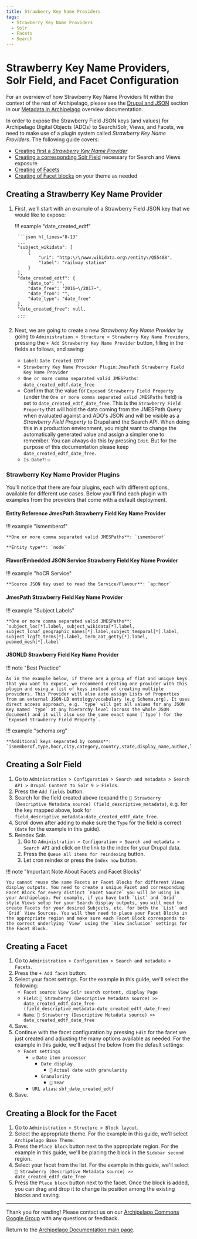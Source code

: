 ```yaml
---
title: Strawberry Key Name Providers
tags:
  - Strawberry Key Name Providers
  - Solr
  - Facets
  - Search
---
```


# Strawberry Key Name Providers, Solr Field, and Facet Configuration

For an overview of how Strawberry Key Name Providers fit within the context of the rest of Archipelago, please see the [Drupal and JSON](metadatainarchipelago.md#drupal-and-json) section in our [Metadata in Archipelago](metadatainarchipelago.md) overview documentation.

In order to expose the Strawberry Field JSON keys (and values) for Archipelago Digital Objects (ADOs) to Search/Solr, Views, and Facets, we need to make use of a plugin system called *Strawberry Key Name Providers*. The following guide covers:

* [Creating first a *Strawberry Key Name Provider*](strawberry_key_name_providers.md#creating-a-strawberry-key-name-provider)
* [Creating a corresponding Solr Field](strawberry_key_name_providers.md#creating-a-solr-field) necessary for Search and Views exposure
* [Creating of Facets](strawberry_key_name_providers.md#creating-a-facet)
* [Creating of Facet blocks](strawberry_key_name_providers.md#creating-a-block-for-the-facet) on your theme as needed 


## Creating a Strawberry Key Name Provider

1. First, we'll start with an example of a Strawberry Field JSON key that we would like to expose:

    !!! example "date_created_edtf"
    
        ```json hl_lines="8-13"
        ...
        "subject_wikidata": [
            {
                "uri": "http:\/\/www.wikidata.org\/entity\/Q55488",
                "label": "railway station"
            }
        ],
        "date_created_edtf": {
            "date_to": "",
            "date_free": "2016~\/2017~",
            "date_from": "",
            "date_type": "date_free"
        },
        "date_created_free": null,
        ...
        ``` 

2. Next, we are going to create a new *Strawberry Key Name Provider* by going to `Administration > Structure > Strawberry Key Name Providers`, pressing the `+ Add Strawberry Key Name Provider` button, filling in the fields as follows, and saving:
    * `Label`: `Date Created EDTF`
    * `Strawberry Key Name Provider Plugin`: `JmesPath Strawberry Field Key Name Provider`
    * `One or more comma separated valid JMESPaths`: `date_created_edtf.date_free`
    *  Confirm that the value for `Exposed Strawberry Field Property` (under the `One or more comma separated valid JMESPaths` field) is set to `date_created_edtf_date_free`. This is the `Strawberry Field Property` that will hold the data coming from the JMESPath Query when evaluated against and ADO's JSON and will be visible as a *Strawberry Field Property* to Drupal and the Search API. When doing this in a production environment, you might want to change the automatically generated value and assign a simpler one to remember. You can always do this by pressing `Edit`. But for the purpose of this documentation please keep `date_created_edtf_date_free`.
    * `Is Date?`: `☑`

### Strawberry Key Name Provider Plugins

You'll notice that there are four plugins, each with different options, available for different use cases. Below you'll find each plugin with examples from the providers that come with a default deployment.

#### Entity Reference JmesPath Strawberry Field Key Name Provider

!!! example "ismemberof"

    **One or more comma separated valid JMESPaths**: `ismemberof`

    **Entity type**: `node`

#### Flavor/Embedded JSON Service Strawberry Field Key Name Provider

!!! example "hoCR Service"

    **Source JSON Key used to read the Service/Flavour**: `ap:hocr`

#### JmesPath Strawberry Field Key Name Provider

!!! example "Subject Labels"

    **One or more comma separated valid JMESPaths**: `subject_loc[*].label, subject_wikidata[*].label, subject_lcnaf_geographic_names[*].label,subject_temporal[*].label, subject_lcgft_terms[*].label, term_aat_getty[*].label, pubmed_mesh[*].label`

#### JSONLD Strawberry Field Key Name Provider

!!! note "Best Practice"

    As in the example below, if there are a group of flat and unique keys that you want to expose, we recommend creating one provider with this plugin and using a list of keys instead of creating multiple providers. This Provider will also auto assign Lists of Properties from an external JSON-LD ontology/vocabulary (e.g Schema.org). It uses direct access approach, e.g. `type` will get all values for any JSON Key named `type` at any hierarchy level (across the whole JSON document) and it will also use the same exact name (`type`) for the `Exposed Strawberry Field Property`.

!!! example "schema.org"

    **Additional keys separated by commas**: `ismemberof,type,hocr,city,category,country,state,display_name,author,license`

## Creating a Solr Field

1. Go to `Administration > Configuration > Search and metadata > Search API > Drupal Content to Solr 9 > Fields`.
2. Press the `Add fields` button.
3. Search for the field created above (expand the `🍓 Strawberry (Descriptive Metadata source) (field_descriptive_metadata)`, e.g. for the key mapped above, look for `field_descriptive_metadata:date_created_edtf_date_free`.
4. Scroll down after adding to make sure the `Type` for the field is correct (`date` for the example in this guide).
5. Reindex Solr.
    1. Go to `Administration > Configuration > Search and metadata > Search API` and click on the link to the index for your Drupal data.
    2. Press the `Queue all items for reindexing` button.
    3. Let cron reindex or press the `Index now` button.


!!! note "Important Note About Facets and Facet Blocks"

    You cannot reuse the same Facets or Facet Blocks for different Views display outputs. You need to create a unique Facet and corresponding Facet Block for every distinct `Facet Source` you will be using in your Archipelago. For example, if you have both `List` and `Grid` style Views setup for your Search display outputs, you will need to create Facets for your desired Subjects, etc. for both the `List` and `Grid` View Sources. You will then need to place your Facet Blocks in the appropriate region and make sure each Facet Block corresponds to the correct underlying `View` using the `View inclusion` settings for the Facet Block.


## Creating a Facet

1. Go to `Administration > Configuration > Search and metadata > Facets`.
2. Press the `+ Add facet` button.
3. Select your facet settings. For the example in this guide, we'll select the following:
    * `Facet source`: `View Solr search content, display Page`
    * `Field`: `🍓 Strawberry (Descriptive Metadata source) >> date_created_edtf_date_free (field_descriptive_metadata:date_created_edtf_date_free)`
    * `Name`: `🍓 Strawberry (Descriptive Metadata source) >> date_created_edtf_date_free`
4. Save.
5. Continue with the facet configuration by pressing `Edit` for the facet we just created and adjusting the many options available as needed. For the example in this guide, we'll adjust the below from the default settings:
    * `Facet settings`
        * `☑` `Date item processor`
            * `Date display`
                * `🔘` `Actual date with granularity`
            * `Granularity`
                * `🔘` `Year`
        * `URL alias`: `sbf_date_created_edtf`
6. Save.

## Creating a Block for the Facet

1. Go to `Administration > Structure > Block layout`.
2. Select the appropriate theme. For the example in this guide, we'll select `Archipelago Base Theme`.
3. Press the `Place block` button next to the appropriate region. For the example in this guide, we'll be placing the block in the `Sidebar second` region.
4. Select your facet from the list. For the example in this guide, we'll select `🍓 Strawberry (Descriptive Metadata source) >> date_created_edtf_date_free`
5. Press the `Place block` button next to the facet. Once the block is added, you can drag and drop it to change its position among the existing blocks and saving.

___

Thank you for reading! Please contact us on our [Archipelago Commons Google Group](https://groups.google.com/forum/#!forum/archipelago-commons) with any questions or feedback.

Return to the [Archipelago Documentation main page](index.md).
